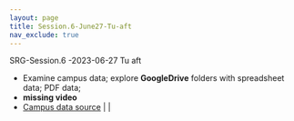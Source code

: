 ```yaml
---
layout: page
title: Session.6-June27-Tu-aft
nav_exclude: true
---
```


SRG-Session.6
-2023-06-27   Tu aft
- Examine campus data; explore **GoogleDrive** folders with spreadsheet data; PDF data;
- **missing video**
- [Campus data source](https://drive.google.com/drive/folders/1carXxmQBq0kxaLet55EqiqOsjShWtBS8?usp=sharing)                                                                                                                                                                                                                                                                                                                                                                                                                                                                                                                                                                                                                                                                                                                                                                                                         |     |
